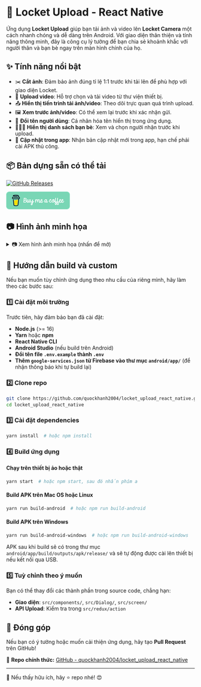 
# 📸 Locket Upload - React Native

Ứng dụng **Locket Upload** giúp bạn tải ảnh và video lên **Locket Camera** một cách nhanh chóng và dễ dàng trên Android. Với giao diện thân thiện và tính năng thông minh, đây là công cụ lý tưởng để bạn chia sẻ khoảnh khắc với người thân và bạn bè ngay trên màn hình chính của họ.

## ✨ Tính năng nổi bật

- ✂️ **Cắt ảnh**: Đảm bảo ảnh đúng tỉ lệ 1:1 trước khi tải lên để phù hợp với giao diện Locket.
- 🎥 **Upload video**: Hỗ trợ chọn và tải video từ thư viện thiết bị.
- 📤 **Hiển thị tiến trình tải ảnh/video**: Theo dõi trực quan quá trình upload.
- 🖼️ **Xem trước ảnh/video**: Có thể xem lại trước khi xác nhận gửi.
- 🔄 **Đổi tên người dùng**: Cá nhân hóa tên hiển thị trong ứng dụng.
- 🧑‍🤝‍🧑 **Hiển thị danh sách bạn bè**: Xem và chọn người nhận trước khi upload.
- 🚀 **Cập nhật trong app**: Nhận bản cập nhật mới trong app, hạn chế phải cài APK thủ công.

## 📦 Bản dựng sẵn có thể tải

[![GitHub Releases](https://img.shields.io/github/downloads/quockhanh2004/locket_upload_react_native/total?label=Downloads&style=flat&logo=android)](https://github.com/quockhanh2004/locket_upload_react_native/releases)

<p align="left">
  <a href="https://buymeacoffee.com/quockhanh2004" target="_blank">
    <img src="./images/buymeacoffe.png" alt="Image">
  </a>
</p>

## 📷 Hình ảnh minh họa
<details>
  <summary>📷 Xem hình ảnh minh họa (nhấn để mở)</summary>

  
  ![Screenshot1](https://raw.githubusercontent.com/quockhanh2004/locket_upload_react_native/main/images/screenshot1.png)  
  ![Screenshot2](https://raw.githubusercontent.com/quockhanh2004/locket_upload_react_native/main/images/screenshot2.png)  
  ![Screenshot3](https://raw.githubusercontent.com/quockhanh2004/locket_upload_react_native/main/images/screenshot3.png)  
  ![Screenshot4](https://raw.githubusercontent.com/quockhanh2004/locket_upload_react_native/main/images/screenshot4.png)  
  ![Screenshot5](https://raw.githubusercontent.com/quockhanh2004/locket_upload_react_native/main/images/screenshot5.png)  
  ![Screenshot6](https://raw.githubusercontent.com/quockhanh2004/locket_upload_react_native/main/images/screenshot6.png)  
  ![Screenshot7](https://raw.githubusercontent.com/quockhanh2004/locket_upload_react_native/main/images/screenshot7.png)  
  ![Screenshot8](https://raw.githubusercontent.com/quockhanh2004/locket_upload_react_native/main/images/screenshot8.png)  
  ![Screenshot9](https://raw.githubusercontent.com/quockhanh2004/locket_upload_react_native/main/images/screenshot9.png)  
  ![Screenshot10](https://raw.githubusercontent.com/quockhanh2004/locket_upload_react_native/main/images/screenshot10.png)  
  ![Screenshot11](https://raw.githubusercontent.com/quockhanh2004/locket_upload_react_native/main/images/screenshot11.png)  

</details>

## 🔧 Hướng dẫn build và custom

Nếu bạn muốn tùy chỉnh ứng dụng theo nhu cầu của riêng mình, hãy làm theo các bước sau:

### 1️⃣ Cài đặt môi trường

Trước tiên, hãy đảm bảo bạn đã cài đặt:

- **Node.js** (>= 16)
- **Yarn** hoặc **npm**
- **React Native CLI**
- **Android Studio** (nếu build trên Android)
- **Đổi tên file `.env.example` thành `.env`**
- **Thêm `google-services.json` từ Firebase vào thư mục `android/app/`** (để nhận thông báo khi tự build lại)

### 2️⃣ Clone repo

```sh
git clone https://github.com/quockhanh2004/locket_upload_react_native.git
cd locket_upload_react_native
```

### 3️⃣ Cài đặt dependencies

```sh
yarn install  # hoặc npm install
```

### 4️⃣ Build ứng dụng

#### Chạy trên thiết bị ảo hoặc thật

```sh
yarn start  # hoặc npm start, sau đó nhấn phím a
```

#### Build APK trên Mac OS hoặc Linux

```sh
yarn run build-android  # hoặc npm run build-android
```

#### Build APK trên Windows

```sh
yarn run build-android-windows  # hoặc npm run build-android-windows
```

APK sau khi build sẽ có trong thư mục `android/app/build/outputs/apk/release/` và sẽ tự động được cài lên thiết bị nếu kết nối qua USB.

### 5️⃣ Tuỳ chỉnh theo ý muốn

Bạn có thể thay đổi các thành phần trong source code, chẳng hạn:

- **Giao diện**: `src/components/`, `src/Dialog/`, `src/screen/`
- **API Upload**: Kiểm tra trong `src/redux/action`

## 🚀 Đóng góp

Nếu bạn có ý tưởng hoặc muốn cải thiện ứng dụng, hãy tạo **Pull Request** trên GitHub!

📌 **Repo chính thức:** [GitHub - quockhanh2004/locket_upload_react_native](https://github.com/quockhanh2004/locket_upload_react_native)

---

📢 Nếu thấy hữu ích, hãy ⭐ repo nhé! 😍
